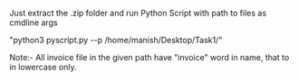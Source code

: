 Just extract the .zip folder and run Python Script with path to files as cmdline args

"python3 pyscript.py --p /home/manish/Desktop/Task1/"

Note:- All invoice file in the given path have "invoice" word in name, that to in lowercase only.


